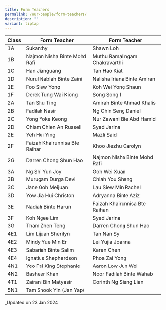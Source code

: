 ```yaml
---
title: Form Teachers
permalink: /our-people/form-teachers/
description: ""
variant: tiptap
---
```

| Class | Form Teacher | Form Teacher |
|---|---|---|
| 1A | Sukanthy | Shawn Loh |
| 1B | Najmon Nisha Binte Mohd Rafi | Muthu Ramalingam Chakravarthi |
| 1C | Han Jianguang | Tan Hao Kiat |
| 1D | Nurul Nablah Binte Zaini | Nalisha Iriana Binte Amiran |
| 1E | Foo Siew Yong | Koh Wei Yong Shaun |
| 1F | Derek Tung Wai Kiong | Song Song I |
| 2A | Tan Shu Ting | Amirah Binte Ahmad Khalis |
| 2B | Fadilah Nasir | Ng Chin Seng Daniel |
| 2C | Yong Yoke Keong | Nur Zawani Bte Abd Hamid |
| 2D | Chiam Chien An Russell | Syed Jarina |
| 2E | Yeh Hui Ying | Mazli Said|
| 2F | Faizah Khairunnisa Bte Raihan | Khoo Jiezhu Carolyn |
| 2G | Darren Chong Shun Hao  | Najmon Nisha Binte Mohd Rafi |
| 3A | Ng Shi Yun Joy | Goh Wei Xuan |
| 3B | Murugam Durga Devi | Chiah You Sheng |
| 3C | Jane Goh Meijuan | Lau Siew Min Rachel |
| 3D | Yow Jia Hui Christon | Adryanna Binte Aziz |
| 3E | Nadiah Binte Harun | Faizah Khairunnisa Bte Raihan |
| 3F | Koh Ngee Lim | Syed Jarina |
| 3G | Tham Zhen Teng | Darren Chong Shun Hao |
| 4E1 | Lim Lijuan Sherilyn | Tan Nan Sy |
| 4E2 | Mindy Yue Min Er | Lei Yujia Joanna |
| 4E3 | Sabariah Binte Salim | Karen Chen |
| 4E4 | Ignatius Shepherdson | Phoa Zai Yong |
| 4N1 | Yeo Pei Xing Stephanie | Aaron Low Jun Wei |
| 4N2 | Basheer Khan | Noor Fadilah Binte Wahab |
| 4T1 | Zairani Bin Matyasir | Corinth Ng Sieng Lian |
| 5N1 | Tam Shook Yin (Jan Yap) |  |

_Updated on 23 Jan 2024